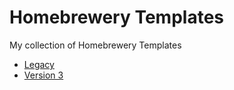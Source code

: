# Homebrewery Templates

My collection of Homebrewery Templates

- [Legacy](legacy/)
- [Version 3](v3/)
